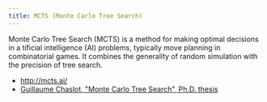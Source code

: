 ```yaml
---
title: MCTS (Monte Carlo Tree Search)
---
```


Monte Carlo Tree Search (MCTS) is a method for making optimal decisions in a
tificial intelligence (AI) problems, typically move planning in combinatorial 
games. It combines the generality of random simulation with the precision of tree search.

* http://mcts.ai/
* [Guillaume Chaslot, "Monte Carlo Tree Search", Ph.D. thesis](https://project.dke.maastrichtuniversity.nl/games/files/phd/Chaslot_thesis.pdf)
